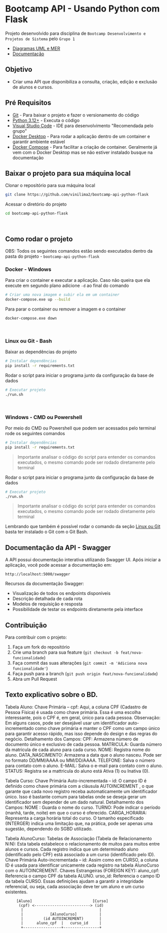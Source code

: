 # Bootcamp API - Usando Python com Flask

Projeto desenvolvido para disciplina de `Bootcamp Desenvolvimento e Projetos de Sistema` pelo `Grupo 1`
- [Diagramas UML e MER](/img) 
- [Documentação](/pdf)

## Objetivo
- Criar uma API que disponibiliza a consulta, criação, edição e exclusão de alunos e cursos.

## Pré Requisitos
- [Git](https://git-scm.com/downloads) - Para baixar o projeto e fazer o versionamento do código
- [Python 3.12+](https://www.python.org/downloads/) - Executa o código
- [Visual Studio Code](https://code.visualstudio.com/download) - IDE para desenvolvimento "Recomendada pelo grupo"
- [Docker Desktop](https://docs.docker.com/desktop/setup/install/windows-install/) - Para rodar a aplicação dentro de um container e garantir ambiente estável
- [Docker Compose](https://docs.docker.com/compose/) - Para facilitar a criação de container. Geralmente já vem com o Docker Desktop mas se não estiver instalado busque na documentação

## Baixar o projeto para sua máquina local

Clonar o repositório para sua máquina local
```bash
git clone https://github.com/vinilima2/bootcamp-api-python-flask
```

Acessar o diretório do projeto
```bash
cd bootcamp-api-python-flask
```

<br/>

## Como rodar o projeto
OBS: Todos os seguintes comandos estão sendo executados dentro da pasta do projeto - `bootcamp-api-python-flask`

### Docker - Windows
Para criar o container e executar a aplicação. Caso não queira que ela execute em segundo plano adicione `-d` ao final do comando
```bash
# Criar uma nova imagem e subir ela em um container
docker-compose.exe up --build
```

Para parar o container ou remover a imagem e o container
```bash
docker-compose.exe down
```

<br/>

### Linux ou Git - Bash
Baixar as dependências do projeto
```bash
# Instalar dependências
pip install -r requirements.txt
```

Rodar o script para iniciar o programa junto da configuração da base de dados
```bash
# Executar projeto
./run.sh
```

<br/>

### Windows - CMD ou Powershell
Por meio do CMD ou Powershell que podem ser acessados pelo terminal rode os seguintes comandos
```bash
# Instalar dependências
pip install -r requirements.txt
```
> Importante analisar o código do script para entender os comandos executados, o mesmo comando pode ser rodado diretamente pelo terminal

Rodar o script para iniciar o programa junto da configuração da base de dados
```bash
# Executar projeto
./run.sh
```
> Importante analisar o código do script para entender os comandos executados, o mesmo comando pode ser rodado diretamente pelo terminal

Lembrando que também é possível rodar o comando da seção [Linux ou Git](#linux-ou-git---bash) basta ter instalado o Git com o Git Bash.

## Documentação da API - Swagger

A API possui documentação interativa utilizando Swagger UI. Após iniciar a aplicação, você pode acessar a documentação em:

```
http://localhost:5000/swagger
```

Recursos da documentação Swagger:
- Visualização de todos os endpoints disponíveis
- Descrição detalhada de cada rota
- Modelos de requisição e resposta
- Possibilidade de testar os endpoints diretamente pela interface

## Contribuição

Para contribuir com o projeto:

1. Faça um fork do repositório
2. Crie uma branch para sua feature (`git checkout -b feat/nova-funcionalidade`)
3. Faça commit das suas alterações (`git commit -m 'Adiciona nova funcionalidade'`)
4. Faça push para a branch (`git push origin feat/nova-funcionalidade`)
5. Abra um Pull Request

## Texto explicativo sobre o BD.

Tabela Aluno:
Chave Primária – cpf:
Aqui, a coluna CPF (Cadastro de Pessoa Física) é usada como chave primária. Essa é uma escolha interessante, pois o CPF é, em geral, único para cada pessoa.
Observação: Em alguns casos, pode ser desejável usar um identificador auto-incrementado como chave primária e manter o CPF como um campo único para garantir acesso rápido, mas isso depende do design e das regras do negócio.
Detalhamento dos Campos:
CPF: Armazena nùmero de documento único e exclusivo de cada pessoa.
MATRICULA: Guarda número da matricula de cada aluno para cada curso.
NOME: Registra nome do aluno.
DATA_NASCIMENTO: Armazena a data que o aluno nasceu. Pode ser no formato DD/MM/AAAA ou MM/DD/AAAA.
TELEFONE: Salva o número para contato com o aluno.
E-MAIL: Salva o e-mail para contato com o aluno.
STATUS: Registra se a mattricula do aluno está Ativa (1) ou Inativa (0).

Tabela Curso:
Chave Primária Auto-incrementada – id:
O campo ID é definido como chave primária com a cláusula AUTOINCREMENT , o que garante que cada novo registro receba automaticamente um identificador único. Isso é bastante comum para tabelas onde se deseja gerar um identificador sem depender de um dado natural.
Detalhamento dos Campos:
NOME : Guarda o nome do curso.
TURNO: Pode indicar o período (manhã, tarde, noite) em que o curso é oferecido.
CARGA_HORARIA: Representa a carga horária total do curso. O tamanho especificado (INTERGER) indica uma limitação que, na prática, pode ser apenas uma sugestão, dependendo do SGBD utilizado.


Tabela AlunoCurso:
Tabelas de Associação (Tabela de Relacionamento N:N):
Esta tabela estabelece o relacionamento de muitos para muitos entre alunos e cursos. Cada registro indica que um determinado aluno (identificado pelo CPF) está associado a um curso (identificado pelo ID).
Chave Primária Auto-incrementada – id:
Assim como em CURSO, a coluna ID é usada para identificar unicamente cada registro na tabela AlunoCurso com o AUTOINCREMENT.
Chaves Estrangeiras (FOREIGN KEY):
aluno_cpf: Referencia o campo CPF da tabela ALUNO.
urso_id: Referencia o campo ID da tabela CURSO.
Essas definições ajudam a garantir a integridade referencial, ou seja, cada associação deve ter um aluno e um curso existentes.

         [Aluno]                           [Curso]
          (cpf) <-------------------------> (id)
           |                                  |
           |            [AlunoCurso]          |
           |         (id AUTOINCREMENT)       |
           |      aluno_cpf  |   curso_id     |
           +-----------------+----------------+




